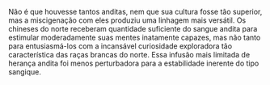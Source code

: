 ﻿Não é que houvesse tantos anditas, nem que sua cultura fosse tão superior, mas a miscigenação com eles produziu uma linhagem mais versátil. Os chineses do norte receberam  quantidade suficiente do sangue andita para estimular moderadamente suas mentes inatamente capazes, mas não tanto para entusiasmá-los com a incansável curiosidade exploradora tão característica das raças brancas do norte. Essa infusão mais limitada de herança andita foi menos perturbadora para a estabilidade inerente do tipo sangique.